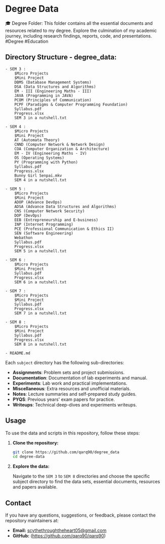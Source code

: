 # Degree Data
🎓 Degree Folder: This folder contains all the essential documents and resources related to my degree. Explore the culmination of my academic journey, including research findings, reports, code, and presentations. #Degree #Education

## Directory Structure - degree_data:

    - SEM 3 :
        $Micro Projects
        $Mini Project
        DBMS (Database Management Systems)
        DSA (Data Structures and Algorithms)
        EM - III (Engineering Maths - III)
        JAVA (Programming in JAVA)
        PCOM (Principles of Communication)
        PCPF (Paradigms & Computer Programming Foundation)
        Syllabus.pdf
        Progress.xlsx
        SEM 3 in a nutshell.txt
        
    - SEM 4 :
        $Micro Projects
        $Mini Project
        AT (Automata Theory)
        CNND (Computer Network & Network Design)
        COA (Computer Organization & Architecture)
        EM - IV (Engineering Maths - IV)
        OS (Operating Systems)
        PY (Programming with Python)
        Syllabus.pdf
        Progress.xlsx
        Bunny Girl Senpai.mkv
        SEM 4 in a nutshell.txt

    - SEM 5 :
        $Micro Projects
        $Mini Project
        ADOP (Advance DevOps)
        ADSA (Advance Data Structures and Algorithms)
        CNS (Computer Network Security)
        DOP (DevOps)
        EEB (Entrepreneurship and E-business)
        INP (Internet Programming)
        PCE (Professional Communication & Ethics II)
        SEN (Software Engineering)
        Webathon
        Syllabus.pdf
        Progress.xlsx
        SEM 5 in a nutshell.txt

    - SEM 6 :
        $Micro Projects
        $Mini Project
        Syllabus.pdf
        Progress.xlsx
        SEM 6 in a nutshell.txt

    - SEM 7 :
        $Micro Projects
        $Mini Project
        Syllabus.pdf
        Progress.xlsx
        SEM 7 in a nutshell.txt

    - SEM 8 :
        $Micro Projects
        $Mini Project
        Syllabus.pdf
        Progress.xlsx
        SEM 8 in a nutshell.txt

    - README.md


Each `subject` directory has the following sub-directories:

- **Assignments**: Problem sets and project submissions.  
- **Documentation**: Documentation of lab experiments and manual.  
- **Experiments**: Lab work and practical implementations.  
- **Miscellaneous**: Extra resources and unofficial materials.  
- **Notes**: Lecture summaries and self-prepared study guides.  
- **PYQS**: Previous years' exam papers for practice.  
- **Writeups**: Technical deep-dives and experiments writeups.

## Usage

To use the data and scripts in this repository, follow these steps:

1. **Clone the repository:**

    ```bash
    git clone https://github.com/qarq90/degree_data
    cd degree-data
    ```

2. **Explore the data:**

    Navigate to the `SEM 3` to `SEM 8` directories and choose the specific subject directory to find the data sets, essential documents, resources and papers available.

## Contact

If you have any questions, suggestions, or feedback, please contact the repository maintainers at:

- **Email:** scythethroughtheheart05@gmail.com
- **GitHub:** (https://github.com/qarq90/qarq90)
